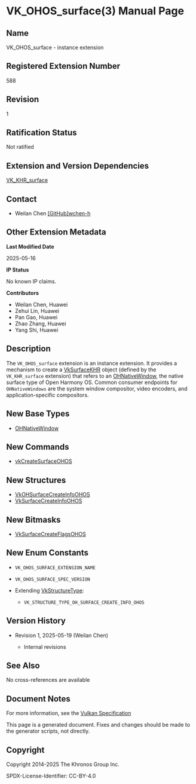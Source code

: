 # VK\_OHOS\_surface(3) Manual Page

## Name

VK\_OHOS\_surface - instance extension



## [](#_registered_extension_number)Registered Extension Number

588

## [](#_revision)Revision

1

## [](#_ratification_status)Ratification Status

Not ratified

## [](#_extension_and_version_dependencies)Extension and Version Dependencies

[VK\_KHR\_surface](https://registry.khronos.org/vulkan/specs/latest/man/html/VK_KHR_surface.html)

## [](#_contact)Contact

- Weilan Chen [\[GitHub\]wchen-h](https://github.com/KhronosGroup/Vulkan-Docs/issues/new?body=%5BVK_OHOS_surface%5D%20%40wchen-h%0A%2AHere%20describe%20the%20issue%20or%20question%20you%20have%20about%20the%20VK_OHOS_surface%20extension%2A)

## [](#_other_extension_metadata)Other Extension Metadata

**Last Modified Date**

2025-05-16

**IP Status**

No known IP claims.

**Contributors**

- Weilan Chen, Huawei
- Zehui Lin, Huawei
- Pan Gao, Huawei
- Zhao Zhang, Huawei
- Yang Shi, Huawei

## [](#_description)Description

The `VK_OHOS_surface` extension is an instance extension. It provides a mechanism to create a [VkSurfaceKHR](https://registry.khronos.org/vulkan/specs/latest/man/html/VkSurfaceKHR.html) object (defined by the `VK_KHR_surface` extension) that refers to an [OHNativeWindow](https://registry.khronos.org/vulkan/specs/latest/man/html/OHNativeWindow.html), the native surface type of Open Harmony OS. Common consumer endpoints for `OHNativeWindows` are the system window compositor, video encoders, and application-specific compositors.

## [](#_new_base_types)New Base Types

- [OHNativeWindow](https://registry.khronos.org/vulkan/specs/latest/man/html/OHNativeWindow.html)

## [](#_new_commands)New Commands

- [vkCreateSurfaceOHOS](https://registry.khronos.org/vulkan/specs/latest/man/html/vkCreateSurfaceOHOS.html)

## [](#_new_structures)New Structures

- [VkOHSurfaceCreateInfoOHOS](https://registry.khronos.org/vulkan/specs/latest/man/html/VkOHSurfaceCreateInfoOHOS.html)
- [VkSurfaceCreateInfoOHOS](https://registry.khronos.org/vulkan/specs/latest/man/html/VkSurfaceCreateInfoOHOS.html)

## [](#_new_bitmasks)New Bitmasks

- [VkSurfaceCreateFlagsOHOS](https://registry.khronos.org/vulkan/specs/latest/man/html/VkSurfaceCreateFlagsOHOS.html)

## [](#_new_enum_constants)New Enum Constants

- `VK_OHOS_SURFACE_EXTENSION_NAME`
- `VK_OHOS_SURFACE_SPEC_VERSION`
- Extending [VkStructureType](https://registry.khronos.org/vulkan/specs/latest/man/html/VkStructureType.html):
  
  - `VK_STRUCTURE_TYPE_OH_SURFACE_CREATE_INFO_OHOS`

## [](#_version_history)Version History

- Revision 1, 2025-05-19 (Weilan Chen)
  
  - Internal revisions

## [](#_see_also)See Also

No cross-references are available

## [](#_document_notes)Document Notes

For more information, see the [Vulkan Specification](https://registry.khronos.org/vulkan/specs/latest/html/vkspec.html#VK_OHOS_surface)

This page is a generated document. Fixes and changes should be made to the generator scripts, not directly.

## [](#_copyright)Copyright

Copyright 2014-2025 The Khronos Group Inc.

SPDX-License-Identifier: CC-BY-4.0